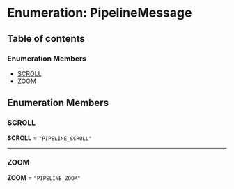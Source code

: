 # Enumeration: PipelineMessage

## Table of contents

### Enumeration Members

* [SCROLL](/auto-docs/playground-react/enums/PipelineMessage.md#scroll)
* [ZOOM](/auto-docs/playground-react/enums/PipelineMessage.md#zoom)

## Enumeration Members

### SCROLL

**SCROLL** = `"PIPELINE_SCROLL"`

***

### ZOOM

**ZOOM** = `"PIPELINE_ZOOM"`
